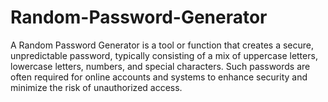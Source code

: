 # Random-Password-Generator
A Random Password Generator is a tool or function that creates a secure, unpredictable password, typically consisting of a mix of uppercase letters, lowercase letters, numbers, and special characters. Such passwords are often required for online accounts and systems to enhance security and minimize the risk of unauthorized access.
